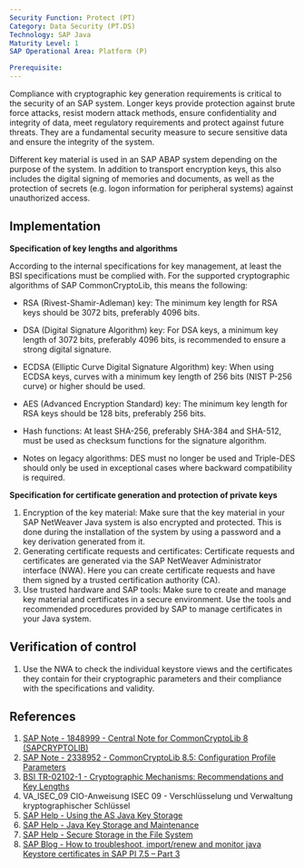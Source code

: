 ```yaml
---
Security Function: Protect (PT)
Category: Data Security (PT.DS)
Technology: SAP Java
Maturity Level: 1
SAP Operational Area: Platform (P)

Prerequisite: 
---
```


Compliance with cryptographic key generation requirements is critical to the security of an SAP system. Longer keys provide protection against brute force attacks, resist modern attack methods, ensure confidentiality and integrity of data, meet regulatory requirements and protect against future threats. They are a fundamental security measure to secure sensitive data and ensure the integrity of the system.

Different key material is used in an SAP ABAP system depending on the purpose of the system. In addition to transport encryption keys, this also includes the digital signing of memories and documents, as well as the protection of secrets (e.g. logon information for peripheral systems) against unauthorized access.

## Implementation

**Specification of key lengths and algorithms**

According to the internal specifications for key management, at least the BSI specifications must be complied with. For the supported cryptographic algorithms of SAP CommonCryptoLib, this means the following:

- RSA (Rivest-Shamir-Adleman) key: The minimum key length for RSA keys should be 3072 bits, preferably 4096 bits.

- DSA (Digital Signature Algorithm) key: For DSA keys, a minimum key length of 3072 bits, preferably 4096 bits, is recommended to ensure a strong digital signature.

- ECDSA (Elliptic Curve Digital Signature Algorithm) key: When using ECDSA keys, curves with a minimum key length of 256 bits (NIST P-256 curve) or higher should be used.

- AES (Advanced Encryption Standard) key: The minimum key length for RSA keys should be 128 bits, preferably 256 bits.

- Hash functions: At least SHA-256, preferably SHA-384 and SHA-512, must be used as checksum functions for the signature algorithm.

- Notes on legacy algorithms: DES must no longer be used and Triple-DES should only be used in exceptional cases where backward compatibility is required. 

**Specification for certificate generation and protection of private keys**

1. Encryption of the key material: Make sure that the key material in your SAP NetWeaver Java system is also encrypted and protected. This is done during the installation of the system by using a password and a key derivation generated from it.
2. Generating certificate requests and certificates: Certificate requests and certificates are generated via the SAP NetWeaver Administrator interface (NWA). Here you can create certificate requests and have them signed by a trusted certification authority (CA).
3. Use trusted hardware and SAP tools: Make sure to create and manage key material and certificates in a secure environment. Use the tools and recommended procedures provided by SAP to manage certificates in your Java system.

## Verification of control

1. Use the NWA to check the individual keystore views and the certificates they contain for their cryptographic parameters and their compliance with the specifications and validity.

## References

1. [SAP Note - 1848999 - Central Note for CommonCryptoLib 8 (SAPCRYPTOLIB)](https://me.sap.com/notes/1848999)
2. [SAP Note - 2338952 - CommonCryptoLib 8.5: Configuration Profile Parameters](https://me.sap.com/notes/2338952)
3. [BSI TR-02102-1 - Cryptographic Mechanisms: Recommendations and Key Lengths](https://www.bsi.bund.de/SharedDocs/Downloads/EN/BSI/Publications/TechGuidelines/TG02102/BSI-TR-02102-1.html)
4. VA_ISEC_09 CIO-Anweisung ISEC 09 - Verschlüsselung und Verwaltung kryptographischer Schlüssel
5. [SAP Help -  Using the AS Java Key Storage](https://help.sap.com/docs/SAP_S4HANA_ON-PREMISE/007f2c7c77ae4e7884bba888e5aa5fe9/e9a1dd44d2c83c43afb5ec8a4292f3e0.html?locale=en-US)
6. [SAP Help - Java Key Storage and Maintenance](https://help.sap.com/docs/SAP_S4HANA_ON-PREMISE/2f64847a81a84bda878e32d5a4dae0a2/d53c25f95e68499abf62ece2f6b6f896.html?locale=en-US)
7. [SAP Help - Secure Storage in the File System](https://help.sap.com/docs/SAP_S4HANA_ON-PREMISE/007f2c7c77ae4e7884bba888e5aa5fe9/b6b92640632cec01e10000000a155106.html?locale=en-US)
8. [SAP Blog - How to troubleshoot, import/renew and monitor java Keystore certificates in SAP PI 7.5 – Part 3](https://blogs.sap.com/2020/12/28/how-to-troubleshoot-import-renew-and-monitor-java-keystore-certificates-in-sap-pi-7.5-part-3/)